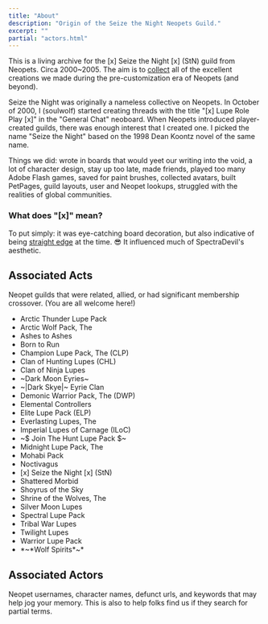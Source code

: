 ```yaml
---
title: "About"
description: "Origin of the Seize the Night Neopets Guild."
excerpt: ""
partial: "actors.html"
---
```


This is a living archive for the \[x\] Seize the Night \[x\] (StN) guild from Neopets. Circa 2000~2005. The aim is to [collect](/contribute/) all of the excellent creations we made during the pre-customization era of Neopets (and beyond).

Seize the Night was originally a nameless collective on Neopets. In October of 2000, I (soulwolf) started creating threads with the title "\[x\] Lupe Role Play \[x\]" in the "General Chat" neoboard. When Neopets introduced player-created guilds, there was enough interest that I created one. I picked the name "Seize the Night" based on the 1998 Dean Koontz novel of the same name.

Things we did: wrote in boards that would yeet our writing into the void, a lot of character design, stay up too late, made friends, played too many Adobe Flash games, saved for paint brushes, collected avatars, built PetPages, guild layouts, user and Neopet lookups, struggled with the realities of global communities.

### What does "\[x\]" mean?

To put simply: it was eye-catching board decoration, but also indicative of being [straight edge](https://en.wikipedia.org/wiki/Straight_edge) at the time. 😎 It influenced much of SpectraDevil's aesthetic.


## Associated Acts

Neopet guilds that were related, allied, or had significant membership crossover. (You are all welcome here!)

* Arctic Thunder Lupe Pack
* Arctic Wolf Pack, The
* Ashes to Ashes
* Born to Run
* Champion Lupe Pack, The (CLP)
* Clan of Hunting Lupes (CHL)
* Clan of Ninja Lupes
* ~Dark Moon Eyries~
* ~|Dark Skye|~ Eyrie Clan
* Demonic Warrior Pack, The (DWP)
* Elemental Controllers
* Elite Lupe Pack (ELP)
* Everlasting Lupes, The
* Imperial Lupes of Carnage (ILoC)
* ~$ Join The Hunt Lupe Pack $~
* Midnight Lupe Pack, The
* Mohabi Pack
* Noctivagus
* \[x\] Seize the Night \[x\] (StN)
* Shattered Morbid
* Shoyrus of the Sky
* Shrine of the Wolves, The
* Silver Moon Lupes
* Spectral Lupe Pack
* Tribal War Lupes
* Twilight Lupes
* Warrior Lupe Pack
* \*~\*Wolf Spirits\*~\*


## Associated Actors

Neopet usernames, character names, defunct urls, and keywords that may help jog your memory. This is also to help folks find us if they search for partial terms.

